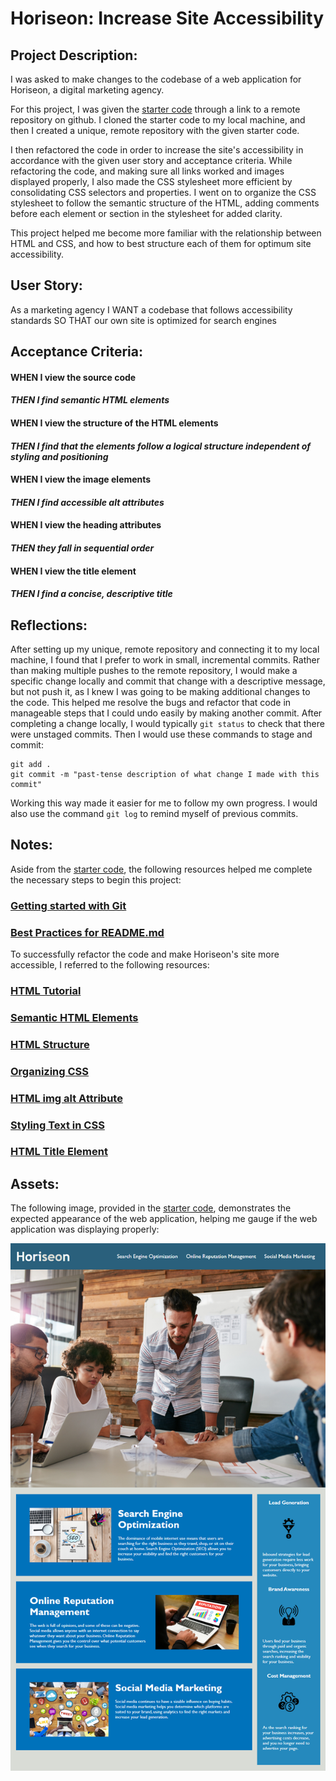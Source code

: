 # **Horiseon: Increase Site Accessibility**

## Project Description:
I was asked to make changes to the codebase of a web application for Horiseon, a digital marketing agency. 

For this project, I was given the [starter code](https://github.com/coding-boot-camp/urban-octo-telegram) through a link to a remote repository on github. I cloned the starter code to my local machine, and then I created a unique, remote repository with the given starter code. 

I then refactored the code in order to increase the site's accessibility in accordance with the given user story and acceptance criteria. While refactoring the code, and making sure all links worked and images displayed properly, I also made the CSS stylesheet more efficient by consolidating CSS selectors and properties. I went on to organize the CSS stylesheet to follow the semantic structure of the HTML, adding comments before each element or section in the stylesheet for added clarity. 

This project helped me become more familiar with the relationship between HTML and CSS, and how to best structure each of them for optimum site accessibility. 

## User Story:
As a marketing agency
I WANT a codebase that follows accessibility standards
SO THAT our own site is optimized for search engines 

## Acceptance Criteria: 

#### WHEN I view the source code
#### *THEN I find semantic HTML elements*
#### WHEN I view the structure of the HTML elements 
#### *THEN I find that the elements follow a logical structure independent of styling and positioning*
#### WHEN I view the image elements 
#### *THEN I find accessible alt attributes*
#### WHEN I view the heading attributes
#### *THEN they fall in sequential order*
#### WHEN I view the title element 
#### *THEN I find a concise, descriptive title*

## Reflections:
After setting up my unique, remote repository and connecting it to my local machine, I found that I prefer to work in small, incremental commits. Rather than making multiple pushes to the remote repository, I would make a specific change locally and commit that change with a descriptive message, but not push it, as I knew I was going to be making additional changes to the code. This helped me resolve the bugs and refactor that code in manageable steps that I could undo easily by making another commit. After completing a change locally, I would typically `git status` to check that there were unstaged commits. Then I would use these commands to stage and commit:
```
git add .
git commit -m "past-tense description of what change I made with this commit"
```
Working this way made it easier for me to follow my own progress. I would also use the command `git log` to remind myself of previous commits. 


## Notes:
Aside from the [starter code](https://github.com/coding-boot-camp/urban-octo-telegram), the following resources helped me complete the necessary steps to begin this project:
### [Getting started with Git](https://coding-boot-camp.github.io/full-stack/git/getting-started-with-git)
### [Best Practices for README.md](https://coding-boot-camp.github.io/full-stack/github/professional-readme-guide)

To successfully refactor the code and make Horiseon's site more accessible, I referred to the following resources:
### [HTML Tutorial](https://www.w3schools.com/html/?tag=search%20engine%20optimization)
### [Semantic HTML Elements](https://www.w3schools.com/html/html5_semantic_elements.asp)
### [HTML Structure](https://www.freecodecamp.org/news/html-best-practices/#:~:text=It%20is%20best%20practice%20to,and%20elements%20instead)
### [Organizing CSS](https://developer.mozilla.org/en-US/docs/Learn/CSS/Building_blocks/Organizing)
### [HTML img alt Attribute](https://www.w3schools.com/TAGS/att_img_alt.asp)
### [Styling Text in CSS](https://developer.mozilla.org/en-US/docs/Learn/CSS/Styling_text/Fundamentals)
### [HTML Title Element](https://www.w3schools.com/TAGS/tag_title.asp)


## Assets:
The following image, provided in the [starter code](https://github.com/coding-boot-camp/urban-octo-telegram), demonstrates the expected appearance of the web application, helping me gauge if the web application was displaying properly:

![Getting Started](./image.png)